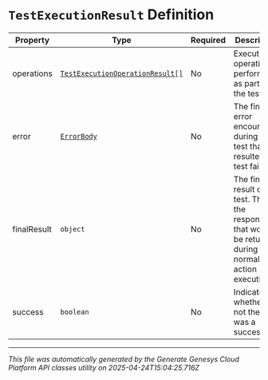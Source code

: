 # `TestExecutionResult` Definition

| Property | Type | Required | Description |
|----------|------|----------|-------------|
| operations | [`TestExecutionOperationResult[]`](testexecutionoperationresult-definition.md) | No | Execution operations performed as part of the test |
| error | [`ErrorBody`](errorbody-definition.md) | No | The final error encountered during the test that resulted in test failure |
| finalResult | `object` | No | The final result of the test. This is the response that would be returned during normal action execution |
| success | `boolean` | No | Indicates whether or not the test was a success |

---

*This file was automatically generated by the Generate Genesys Cloud Platform API classes utility on 2025-04-24T15:04:25.716Z*